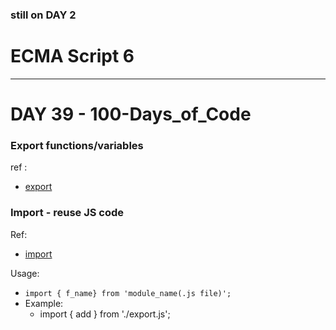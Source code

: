 ### still on DAY 2

# ECMA Script 6
--- 

# DAY 39 - 100-Days_of_Code

### Export functions/variables
ref :
- [export](https://www.freecodecamp.org/learn/javascript-algorithms-and-data-structures/es6/use-export-to-share-a-code-block)

### Import - reuse JS code
Ref:
- [import](https://www.freecodecamp.org/learn/javascript-algorithms-and-data-structures/es6/reuse-javascript-code-using-import)

Usage:
- `import { f_name} from 'module_name(.js file)';`
- Example:
    * import { add } from './export.js';